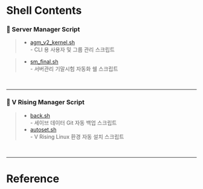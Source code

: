 # Shell Contents

### 🔧 Server Manager Script
>* [agm_v2_kernel.sh](https://github.com/Memori-al/bash-scripts/tree/main/sm)
<br> - CLI 용 사용자 및 그룹 관리 스크립트<br>

>* [sm_final.sh](https://github.com/Memori-al/bash-scripts/tree/main/sm-shell)
<br> - 서버관리 기말시험 자동화 쉘 스크립트

<br>

___

### 🧄 V Rising Manager Script
>* [back.sh](https://github.com/Memori-al/bash-scripts/tree/main/vrising)
<br> - 세이브 데이터 Git 자동 백업 스크립트
>* [autoset.sh](https://github.com/Memori-al/bash-scripts/tree/main/vrising)
<br> - V Rising Linux 환경 자동 설치 스크립트

<br>

___
# Reference
